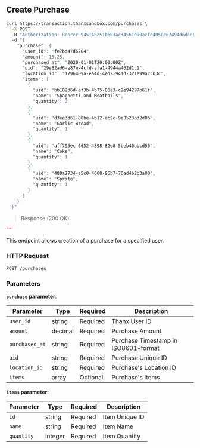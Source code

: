 ## Create Purchase

```bash
curl https://transaction.thanxsandbox.com/purchases \
  -X POST
  -H "Authorization: Bearer 945148251b603ae34561d90acfe4050e67494d6d1e65d4d3d52798407f03c0bd"
  -d "{
    "purchase": {
      "user_id": "fe7bd47d6284",
      "amount": 15.25,
      "purchased_at": "2020-01-01T20:00:00Z",
      "uid": "29e82ad6-e87e-4cfd-afa1-4944a462d1c1",
      "location_id": "1796409a-ea4d-4ed2-941d-321e99ac3b3c",
      "items": [
        {
          "uid": "bb102d6d-ef3b-4b75-86a3-c2e94297b61f",
          "name": "Spaghetti and Meatballs",
          "quantity": 2
        },
        {
          "uid": "d3ee3d61-80be-4b12-ac2c-9e8523b32d06",
          "name": "Garlic Bread",
          "quantity": 1
        },
        {
          "uid": "aff795ec-6652-4898-82e8-5beb40abcd55",
          "name": "Coke",
          "quantity": 1
        },
        {
          "uid": "480a2734-a5c0-4608-96b7-76ad4b2b3a00",
          "name": "Sprite",
          "quantity": 1
        }
      ]
    }
  }"
```

> Response (200 OK)

```json
""
```

This endpoint allows creation of a purchase for a specified user.

### HTTP Request

`POST /purchases`

### Parameters

**`purchase` parameter**:

Parameter | Type | Required | Description
--------- | ---- | -------- | -----------
`user_id` | string | Required | Thanx User ID
`amount` | decimal | Required | Purchase Amount
`purchased_at` | string | Required | Purchase Timestamp in ISO8601-format
`uid` | string | Required | Purchase Unique ID
`location_id` | string | Required | Purchase's Location ID
`items` | array | Optional | Purchase's Items

**`items` parameter**:

Parameter | Type | Required | Description
--------- | ---- | -------- | -----------
`id` | string | Required | Item Unique ID
`name` | string | Required | Item Name
`quantity` | integer | Required | Item Quantity
